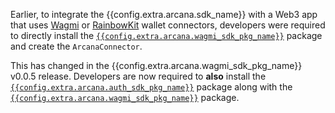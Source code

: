 Earlier, to integrate the {{config.extra.arcana.sdk_name}} with a Web3 app that uses [Wagmi](https://wagmi.sh/) or [RainbowKit](https://www.rainbowkit.com/) wallet connectors, developers were required to directly install the [`{{config.extra.arcana.wagmi_sdk_pkg_name}}`](https://www.npmjs.com/package/@arcana/auth-wagmi) package and create the `ArcanaConnector`. 

This has changed in the {{config.extra.arcana.wagmi_sdk_pkg_name}} v0.0.5 release. Developers are now required to **also** install the [`{{config.extra.arcana.auth_sdk_pkg_name}}`](https://www.npmjs.com/package/@arcana/auth) package along with the [`{{config.extra.arcana.wagmi_sdk_pkg_name}}`](https://www.npmjs.com/package/@arcana/auth-wagmi) package.